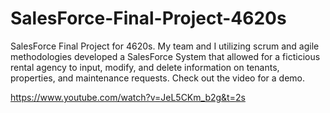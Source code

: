 # SalesForce-Final-Project-4620s
SalesForce Final Project for 4620s. My team and I utilizing scrum and agile methodologies developed a SalesForce System that allowed for a ficticious rental agency to input, modify, and delete information on tenants, properties, and maintenance requests. Check out the video for a demo.

https://www.youtube.com/watch?v=JeL5CKm_b2g&t=2s
